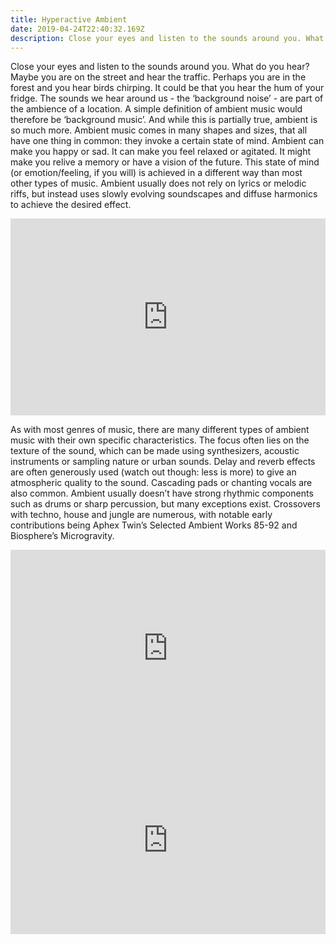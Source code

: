 ```yaml
---
title: Hyperactive Ambient
date: 2019-04-24T22:40:32.169Z
description: Close your eyes and listen to the sounds around you. What do you hear? Maybe you are on the street...
---
```



Close your eyes and listen to the sounds around you. What do you hear? Maybe you are on the street
and hear the traffic. Perhaps you are in the forest and you hear birds chirping. It could be that you hear
the hum of your fridge. The sounds we hear around us - the ‘background noise’ - are part of the
ambience of a location. A simple definition of ambient music would therefore be ‘background music’.
And while this is partially true, ambient is so much more.
Ambient music comes in many shapes and sizes, that all have one thing in common: they invoke a
certain state of mind. Ambient can make you happy or sad. It can make you feel relaxed or agitated. It
might make you relive a memory or have a vision of the future. This state of mind (or emotion/feeling, if
you will) is achieved in a different way than most other types of music. Ambient usually does not rely on
lyrics or melodic riffs, but instead uses slowly evolving soundscapes and diffuse harmonics to achieve
the desired effect.



<iframe width="100%" height="315" src="https://www.youtube.com/embed/vNwYtllyt3Q" frameborder="0" allow="accelerometer; autoplay; encrypted-media; gyroscope; picture-in-picture" allowfullscreen></iframe>


As with most genres of music, there are many different types of ambient music with their own specific
characteristics. The focus often lies on the texture of the sound, which can be made using synthesizers,
acoustic instruments or sampling nature or urban sounds. Delay and reverb effects are often generously
used (watch out though: less is more) to give an atmospheric quality to the sound. Cascading pads or
chanting vocals are also common. Ambient usually doesn’t have strong rhythmic components such as
drums or sharp percussion, but many exceptions exist. Crossovers with techno, house and jungle are
numerous, with notable early contributions being Aphex Twin’s Selected Ambient Works 85-92 and
Biosphere’s Microgravity.

<iframe width="100%" height="315" src="https://www.youtube.com/embed/8ET1vST_xKc" frameborder="0" allow="accelerometer; autoplay; encrypted-media; gyroscope; picture-in-picture" allowfullscreen></iframe>


<iframe width="100%" height="300" scrolling="no" frameborder="no" allow="autoplay" src="https://w.soundcloud.com/player/?url=https%3A//api.soundcloud.com/tracks/612258681&color=%23ff5500&auto_play=false&hide_related=false&show_comments=true&show_user=true&show_reposts=false&show_teaser=true&visual=true"></iframe>
